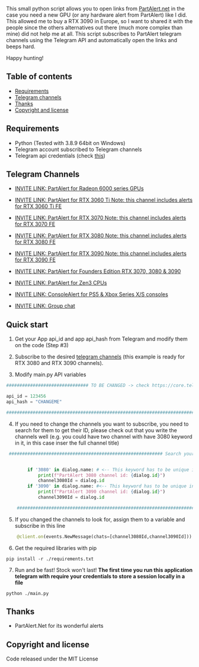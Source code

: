 This small python script allows you to open links from [PartAlert.net](https://partalert.net/) in the case you need a new GPU  (or any hardware alert from PartAlert) like I did. This allowed me to buy a RTX 3090 in Europe, so I want to shared it with the people since the others alternatives out there (much more complex than mine) did not help me at all. This script subscribes to PartAlert telegram channels using the Telegram API and automatically open the links and beeps hard.

Happy hunting!
## Table of contents
- [Requirements](#Requirements)
- [Telegram channels](#telegram-Channels)
- [Thanks](#thanks)
- [Copyright and license](#copyright-and-license)



## Requirements

- Python (Tested with 3.8.9 64bit on Windows)
- Telegram account subscribed to Telegram channels
- Telegram api credentials (check [this](https://core.telegram.org/api/obtaining_api_id))

## Telegram Channels

- [INVITE LINK: PartAlert for Radeon 6000 series GPUs](https://pa.function.workers.dev/tg/rtx3060ti)

- [INVITE LINK: PartAlert for RTX 3060 Ti
Note: this channel includes alerts for RTX 3060 Ti FE](https://pa.function.workers.dev/tg/rtx3070)

- [INVITE LINK: PartAlert for RTX 3070
Note: this channel includes alerts for RTX 3070 FE](https://pa.function.workers.dev/tg/rtx3070)

- [INVITE LINK: PartAlert for RTX 3080
Note: this channel includes alerts for RTX 3080 FE](https://pa.function.workers.dev/tg/rtx3080)

- [INVITE LINK: PartAlert for RTX 3090
Note: this channel includes alerts for RTX 3090 FE](https://pa.function.workers.dev/tg/rtx3090)

- [INVITE LINK: PartAlert for Founders Edition RTX 3070, 3080 & 3090](https://pa.function.workers.dev/tg/rtxfe)

- [INVITE LINK: PartAlert for Zen3 CPUs](https://pa.function.workers.dev/tg/zen3)

- [INVITE LINK: ConsoleAlert for PS5 & Xbox Series X/S consoles](https://pa.function.workers.dev/tg/console)

- [INVITE LINK: Group chat ](https://pa.function.workers.dev/tg/console)
## Quick start

1. Get your App api_id and app api_hash from Telegram and modify them on the code (Step #3)
2. Subscribe to the desired [telegram channels](#telegram-channels) (this example is ready for RTX 3080 and RTX 3090 channels).

3. Modify main.py API variables

```py
############################### TO BE CHANGED -> check https://core.telegram.org/api/obtaining_api_id  ###################################################

api_id = 123456
api_hash = "CHANGEME"

##########################################################################################################################################################

```

4. If you need to change the channels you want to subscribe, you need to search for them to get their ID, please check out that you write the channels well (e.g. you could have two channel with have 3080 keyword in it, in this case inser the full channel title)


```py
 ########################################################## Search your channels like those examples for RTX 3080 and RTX 3090 ######################################


        if '3080' in dialog.name: # <-- This keyword has to be unique in your telegram chats
            print(f"PartAlert 3080 channel id: {dialog.id}")
            channel3080Id = dialog.id
        if '3090' in dialog.name: #<-- This keyword has to be unique in your telegram chats
            print(f"PartAlert 3090 channel id: {dialog.id}")
            channel3090Id = dialog.id        

    ##########################################################################################################################################################

```

5. If you changed the channels to look for, assign them to a variable and subscribe in this line

```py
    @client.on(events.NewMessage(chats=[channel3080Id,channel3090Id])) 
```
6. Get the required libraries with pip

``` 
pip install -r ./requirements.txt
```

7. Run and be fast! Stock won't last! **The first time you run this application telegram with require your credentials to store a session locally in a file**
```
python ./main.py
```
## Thanks

- PartAlert.Net for its wonderful alerts

## Copyright and license
Code released under the MIT License

